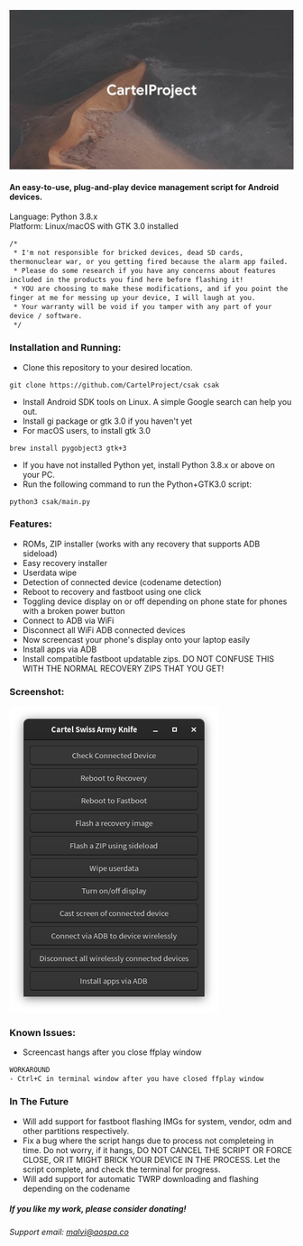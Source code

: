 ![CSAK](/assets/banner.jpg)
#### An easy-to-use, plug-and-play device management script for Android devices.
Language: Python 3.8.x <br>
Platform: Linux/macOS with GTK 3.0 installed

```
/*
 * I'm not responsible for bricked devices, dead SD cards, thermonuclear war, or you getting fired because the alarm app failed. 
 * Please do some research if you have any concerns about features included in the products you find here before flashing it! 
 * YOU are choosing to make these modifications, and if you point the finger at me for messing up your device, I will laugh at you. 
 * Your warranty will be void if you tamper with any part of your device / software.
 */
```

### Installation and Running:
- Clone this repository to your desired location.
``` 
git clone https://github.com/CartelProject/csak csak
```
- Install Android SDK tools on Linux. A simple Google search can help you out.
- Install gi package or gtk 3.0 if you haven't yet
- For macOS users, to install gtk 3.0
```
brew install pygobject3 gtk+3
```
- If you have not installed Python yet, install Python 3.8.x or above on your PC.
- Run the following command to run the Python+GTK3.0 script:
```
python3 csak/main.py
```

### Features:
- ROMs, ZIP installer (works with any recovery that supports ADB sideload)
- Easy recovery installer
- Userdata wipe
- Detection of connected device (codename detection)
- Reboot to recovery and fastboot using one click
- Toggling device display on or off depending on phone state for phones with a broken power button
- Connect to ADB via WiFi
- Disconnect all WiFi ADB connected devices 
- Now screencast your phone's display onto your laptop easily
- Install apps via ADB
- Install compatible fastboot updatable zips. DO NOT CONFUSE THIS WITH THE NORMAL RECOVERY ZIPS THAT YOU GET!

### Screenshot:
![CSAK](/assets/screenshot.png)

### Known Issues:
- Screencast hangs after you close ffplay window
```
WORKAROUND
- Ctrl+C in terminal window after you have closed ffplay window
```

### In The Future
- Will add support for fastboot flashing IMGs for system, vendor, odm and other partitions respectively.
- Fix a bug where the script hangs due to process not completeing in time. Do not worry, if it hangs, DO NOT CANCEL THE SCRIPT OR FORCE CLOSE, OR IT MIGHT BRICK YOUR DEVICE IN THE PROCESS. Let the script complete, and check the terminal for progress.
- Will add support for automatic TWRP downloading and flashing depending on the codename

##### If you like my work, please consider donating!
###### Support email: malvi@aospa.co
